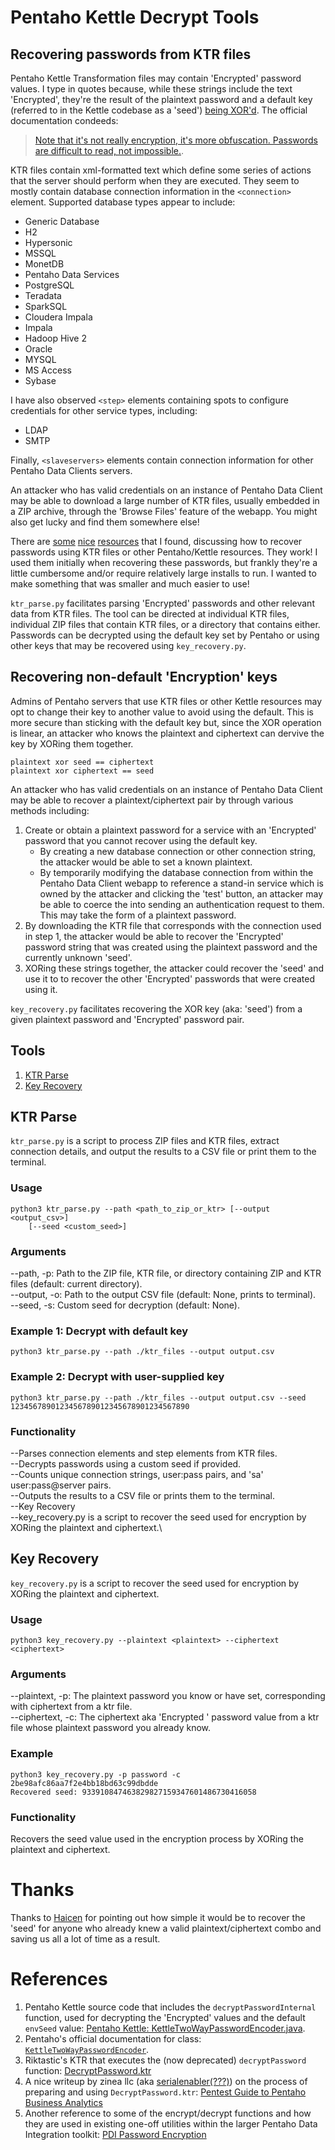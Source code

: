 # Pentaho Kettle Decrypt Tools
## Recovering passwords from KTR files
Pentaho Kettle Transformation files may contain 'Encrypted' password values. I type in quotes because, while these strings include the text 'Encrypted', they're the result of the plaintext password and a default key (referred to in the Kettle codebase as a 'seed') [being XOR'd](https://github.com/pentaho/pentaho-kettle/blob/master/core/src/main/java/org/pentaho/di/core/encryption/KettleTwoWayPasswordEncoder.java#L123). The official documentation condeeds: 
>[Note that it's not really encryption, it's more obfuscation. Passwords are difficult to read, not impossible.](https://javadoc.pentaho.com/kettle800/kettle-core-8.0.0.0-6-javadoc/org/pentaho/di/core/encryption/KettleTwoWayPasswordEncoder.html). 

KTR files contain xml-formatted text which define some series of actions that the server should perform when they are executed. They seem to mostly contain database connection information in the `<connection>` element. Supported database types appear to include:
- Generic Database
- H2
- Hypersonic
- MSSQL
- MonetDB
- Pentaho Data Services
- PostgreSQL
- Teradata
- SparkSQL
- Cloudera Impala
- Impala
- Hadoop Hive 2
- Oracle
- MYSQL
- MS Access
- Sybase

I have also observed `<step>` elements containing spots to configure credentials for other service types, including:
- LDAP
- SMTP

Finally, `<slaveservers>` elements contain connection information for other Pentaho Data Clients servers.

An attacker who has valid credentials on an instance of Pentaho Data Client may be able to download a large number of KTR files, usually embedded in a ZIP archive, through the 'Browse Files' feature of the webapp. You might also get lucky and find them somewhere else!

There are [some](https://github.com/Riktastic/Pentaho-Kettle-Password-Decrypt) [nice](https://zineausa.com/blog/2020/07/pen-test-guide-to-pentaho-business-analytics/) [resources](https://diethardsteiner.github.io/pdi/2017/03/03/PDI-Password-Encryption.html) that I found, discussing how to recover passwords using KTR files or other Pentaho/Kettle resources. They work! I used them initially when recovering these passwords, but frankly they're a little cumbersome and/or require relatively large installs to run. I wanted to make something that was smaller and much easier to use!

`ktr_parse.py` facilitates parsing 'Encrypted' passwords and other relevant data from KTR files. The tool can be directed at individual KTR files, individual ZIP files that contain KTR files, or a directory that contains either. Passwords can be decrypted using the default key set by Pentaho or using other keys that may be recovered using `key_recovery.py`.

## Recovering non-default 'Encryption' keys

Admins of Pentaho servers that use KTR files or other Kettle resources may opt to change their key to another value to avoid using the default. This is more secure than sticking with the default key but, since the XOR operation is linear, an attacker who knows the plaintext and ciphertext can dervive the key by XORing them together. 

    plaintext xor seed == ciphertext
    plaintext xor ciphertext == seed 

An attacker who has valid credentials on an instance of Pentaho Data Client may be able to recover a plaintext/ciphertext pair by through various methods including:

1. Create or obtain a plaintext password for a service with an 'Encrypted' password that you cannot recover using the default key.
    - By creating a new database connection or other connection string, the attacker would be able to set a known plaintext.
    - By temporarily modifying the database connection from within the Pentaho Data Client webapp to reference a stand-in service which is owned by the attacker and clicking the 'test' button, an attacker may be able to coerce the into sending an authentication request to them. This may take the form of a plaintext password. 
2. By downloading the KTR file that corresponds with the connection used in step 1, the attacker would be able to recover the 'Encrypted' password string that was created using the plaintext password and the currently unknown 'seed'.
3. XORing these strings together, the attacker could recover the 'seed' and use it to to recover the other 'Encrypted' passwords that were created using it.

`key_recovery.py` facilitates recovering the XOR key (aka: 'seed') from a given plaintext password and 'Encrypted' password pair. 

## Tools

1. [KTR Parse](#ktr-parse)
2. [Key Recovery](#key-recovery)

## KTR Parse

`ktr_parse.py` is a script to process ZIP files and KTR files, extract connection details, and output the results to a CSV file or print them to the terminal.

### Usage

```
python3 ktr_parse.py --path <path_to_zip_or_ktr> [--output <output_csv>] 
    [--seed <custom_seed>]
```

### Arguments
--path, -p: Path to the ZIP file, KTR file, or directory containing ZIP and KTR files (default: current directory).\
--output, -o: Path to the output CSV file (default: None, prints to terminal).\
--seed, -s: Custom seed for decryption (default: None).

### Example 1: Decrypt with default key
```
python3 ktr_parse.py --path ./ktr_files --output output.csv
```
### Example 2: Decrypt with user-supplied key
```
python3 ktr_parse.py --path ./ktr_files --output output.csv --seed 1234567890123456789012345678901234567890
```

### Functionality
--Parses connection elements and step elements from KTR files.\
--Decrypts passwords using a custom seed if provided.\
--Counts unique connection strings, user:pass pairs, and 'sa' user:pass@server pairs.\
--Outputs the results to a CSV file or prints them to the terminal.\
--Key Recovery\
--key_recovery.py is a script to recover the seed used for encryption by XORing the plaintext and ciphertext.\

## Key Recovery
`key_recovery.py` is a script to recover the seed used for encryption by XORing the plaintext and ciphertext.

### Usage
```
python3 key_recovery.py --plaintext <plaintext> --ciphertext <ciphertext>
```

### Arguments
--plaintext, -p: The plaintext password you know or have set, corresponding 
    with ciphertext from a ktr file.\
--ciphertext, -c: The ciphertext aka 'Encrypted ' password value from a ktr 
    file whose plaintext password you already know.

### Example
```
python3 key_recovery.py -p password -c 2be98afc86aa7f2e4bb18bd63c99dbdde
Recovered seed: 933910847463829827159347601486730416058
```

### Functionality
Recovers the seed value used in the encryption process by XORing the plaintext and ciphertext.

# Thanks
Thanks to [Haicen](https://blog.haicen.me/) for pointing out how simple it would be to recover the 'seed' for anyone who already knew a valid plaintext/ciphertext combo and saving us all a lot of time as a result. 

# References
1. Pentaho Kettle source code that includes the `decryptPasswordInternal` function, used for decrypting the 'Encrypted' values and the default `envSeed` value: [Pentaho Kettle: KettleTwoWayPasswordEncoder.java](https://github.com/pentaho/pentaho-kettle/blob/master/core/src/main/java/org/pentaho/di/core/encryption/KettleTwoWayPasswordEncoder.java#L123). 
2. Pentaho's official documentation for class: [`KettleTwoWayPasswordEncoder`](https://javadoc.pentaho.com/kettle800/kettle-core-8.0.0.0-6-javadoc/org/pentaho/di/core/encryption/KettleTwoWayPasswordEncoder.html). 
3. Riktastic's KTR that executes the (now deprecated) `decryptPassword` function: [DecryptPassword.ktr](https://github.com/Riktastic/Pentaho-Kettle-Password-Decrypt/blob/master/Decrypt_password.ktr)
4. A nice writeup by zinea llc (aka [serialenabler(???)](https://github.com/serialenabler)) on the process of preparing and using `DecryptPassword.ktr`: [Pentest Guide to Pentaho Business Analytics](https://zineausa.com/blog/2020/07/pen-test-guide-to-pentaho-business-analytics/)
5. Another reference to some of the encrypt/decrypt functions and how they are used in existing one-off utilities within the larger Pentaho Data Integration toolkit: [PDI Password Encryption](https://diethardsteiner.github.io/pdi/2017/03/03/PDI-Password-Encryption.html)
